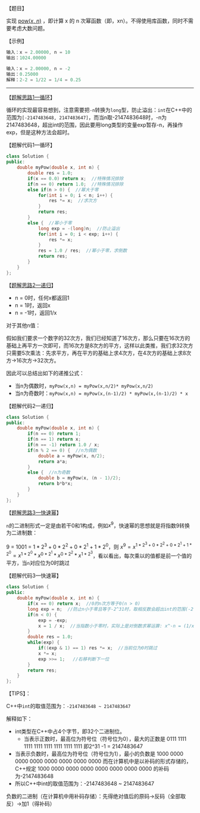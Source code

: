 【题目】

实现 [pow(*x*, *n*)](https://www.cplusplus.com/reference/valarray/pow/) ，即计算 x 的 n 次幂函数（即，xn）。不得使用库函数，同时不需要考虑大数问题。

【示例】

```c++
输入：x = 2.00000, n = 10
输出：1024.00000
```

```c++
输入：x = 2.00000, n = -2
输出：0.25000
解释：2-2 = 1/22 = 1/4 = 0.25
```

---

【[题解思路1—循环](https://leetcode-cn.com/problems/shu-zhi-de-zheng-shu-ci-fang-lcof/solution/zi-jie-ti-ku-jian-16-zhong-deng-shu-zhi-de-zheng-s/)】

循环的实现最容易想到，注意需要把`-n`转换为`long`型，防止溢出：`int`在C++中的范围为`[-2147483648, 2147483647]`，而当n取-2147483648时，-n为2147483648，超出int的范围，因此要用long类型的变量exp暂存-n，再操作exp，但是这种方法会超时。

【题解代码1—循环】

```c++
class Solution {
public:
    double myPow(double x, int n) {
        double res = 1.0;
        if(x == 0.0) return x;  //特殊情况排除
        if(n == 0) return 1.0;  //特殊情况排除
        else if(n > 0) {  //幂大于零
            for(int i = 0; i < n; i++) {
                res *= x;  //求次方
            }
            return res;
        }
        else {  //幂小于零
            long exp = -(long)n;  //防止溢出
            for(int i = 0; i < exp; i++) {
                res *= x;
            }
            res = 1.0 / res;  //幂小于零，求倒数
            return res;
        }
    }
};
```

【[题解思路2—递归](https://leetcode-cn.com/problems/shu-zhi-de-zheng-shu-ci-fang-lcof/solution/jian-zhi-offer-16-shu-zhi-de-zheng-shu-c-tgsi/)】

* n = 0时，任何x都返回1
* n = 1时，返回x
* n = -1时，返回1/x

对于其他n值：

假如我们要求一个数字的32次方，我们已经知道了16次方，那么只要在16次方的基础上再平方一次即可，而16次方是8次方的平方，这样以此类推，我们求32次方只需要5次乘法：先求平方，再在平方的基础上求4次方，在4次方的基础上求8次方->16次方->32次方。

因此可以总结出如下的递推公式：

* 当n为偶数时，`myPow(x,n) = myPow(x,n/2)* myPow(x,n/2)`
* 当n为奇数时：`myPow(x,n) = myPow(x,(n-1)/2) * myPow(x,(n-1)/2) * x`

【题解代码2—递归】

```c++
class Solution {
public:
    double myPow(double x, int n) {
        if(n == 0) return 1;
        if(n == 1) return x;
        if(n == -1) return 1.0 / x;
        if(n % 2 == 0) {  //n为偶数
            double a = myPow(x, n/2);
            return a*a;
        }
        else {  //n为奇数
            double b = myPow(x, (n - 1)/2);
            return b*b*x;
        }
    }
};
```

【[题解思路3—快速幂](https://leetcode-cn.com/problems/shu-zhi-de-zheng-shu-ci-fang-lcof/solution/c-cheng-fa-kuai-su-mi-by-yizhe-shi/)】

`n`的二进制形式一定是由若干0和1构成，例如$x^{9}$，快速幂的思想就是将指数9转换为二进制数：

9 = 1001 = $1*2^3+0*2^2+0*2^1+1*2^0$，则 $x^{9}=x^{1*2^3+0*2^2+0*2^1+1*2^0}=x^{1*2^0}*x^{0*2^1}*x^{0*2^2}*x^{1*2^3}$，看以看出，每次乘以的值都是前一个值的平方，当`n`对应位为0时跳过

【题解代码3—快速幂】

```c++
class Solution {
public:
    double myPow(double x, int n) {
        if(x == 0) return x;  //0的n次方等于0(n > 0)
        long exp = n;  //防止n小于零且等于-2^31时，取相反数会超出int的范围(-2^31, 2^31 - 1)，因此将n事先存到long类型的exp中
        if(n < 0) {
            exp = -exp;
            x = 1 / x;  //当指数小于零时，实际上是对倒数求幂运算: x^-n = (1/x)^n
        }
        double res = 1.0;
        while(exp) {
            if((exp & 1) == 1) res *= x;  //当前位为0时跳过
            x *= x;  
            exp >>= 1;   //右移判断下一位
        }
        return res;
    }
};
```

【TIPS】：

C++中`int`的取值范围为：`-2147483648 ~ 2147483647`

解释如下：

* int类型在C++中占4个字节，即32个二进制位。
  * 当表示正数时，最高位为符号位（符号位为0），最大的正数是 0111 1111 1111 1111 1111 1111 1111 1111  即2^31 -1 = 2147483647
* 当表示负数时，最高位为符号位（符号位为1），最小的负数是 1000 0000 0000 0000 0000 0000 0000 0000  而在计算机中是以补码的形式存储的，C++规定 1000 0000 0000 0000 0000 0000 0000 0000 的补码为-2147483648
* 所以C++中int的取值范围为：-2147483648 ~ 2147483647

负数的二进制（在计算机中用补码存储）：先得绝对值后的原码->反码（全部取反）->加1（得补码）